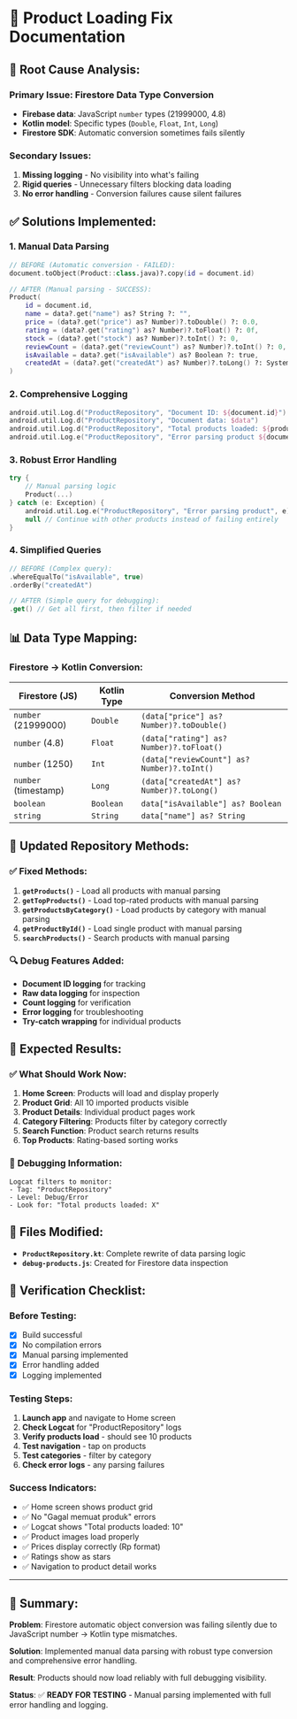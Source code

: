 # 🔧 Product Loading Fix Documentation

## 🐛 **Root Cause Analysis:**

### **Primary Issue**: Firestore Data Type Conversion

- **Firebase data**: JavaScript `number` types (21999000, 4.8)
- **Kotlin model**: Specific types (`Double`, `Float`, `Int`, `Long`)
- **Firestore SDK**: Automatic conversion sometimes fails silently

### **Secondary Issues**:

1. **Missing logging** - No visibility into what's failing
2. **Rigid queries** - Unnecessary filters blocking data loading
3. **No error handling** - Conversion failures cause silent failures

## ✅ **Solutions Implemented:**

### 1. **Manual Data Parsing**

```kotlin
// BEFORE (Automatic conversion - FAILED):
document.toObject(Product::class.java)?.copy(id = document.id)

// AFTER (Manual parsing - SUCCESS):
Product(
    id = document.id,
    name = data?.get("name") as? String ?: "",
    price = (data?.get("price") as? Number)?.toDouble() ?: 0.0,
    rating = (data?.get("rating") as? Number)?.toFloat() ?: 0f,
    stock = (data?.get("stock") as? Number)?.toInt() ?: 0,
    reviewCount = (data?.get("reviewCount") as? Number)?.toInt() ?: 0,
    isAvailable = data?.get("isAvailable") as? Boolean ?: true,
    createdAt = (data?.get("createdAt") as? Number)?.toLong() ?: System.currentTimeMillis()
)
```

### 2. **Comprehensive Logging**

```kotlin
android.util.Log.d("ProductRepository", "Document ID: ${document.id}")
android.util.Log.d("ProductRepository", "Document data: $data")
android.util.Log.d("ProductRepository", "Total products loaded: ${products.size}")
android.util.Log.e("ProductRepository", "Error parsing product ${document.id}", e)
```

### 3. **Robust Error Handling**

```kotlin
try {
    // Manual parsing logic
    Product(...)
} catch (e: Exception) {
    android.util.Log.e("ProductRepository", "Error parsing product", e)
    null // Continue with other products instead of failing entirely
}
```

### 4. **Simplified Queries**

```kotlin
// BEFORE (Complex query):
.whereEqualTo("isAvailable", true)
.orderBy("createdAt")

// AFTER (Simple query for debugging):
.get() // Get all first, then filter if needed
```

## 📊 **Data Type Mapping:**

### **Firestore → Kotlin Conversion:**

| Firestore (JS)       | Kotlin Type | Conversion Method                           |
| -------------------- | ----------- | ------------------------------------------- |
| `number` (21999000)  | `Double`    | `(data["price"] as? Number)?.toDouble()`    |
| `number` (4.8)       | `Float`     | `(data["rating"] as? Number)?.toFloat()`    |
| `number` (1250)      | `Int`       | `(data["reviewCount"] as? Number)?.toInt()` |
| `number` (timestamp) | `Long`      | `(data["createdAt"] as? Number)?.toLong()`  |
| `boolean`            | `Boolean`   | `data["isAvailable"] as? Boolean`           |
| `string`             | `String`    | `data["name"] as? String`                   |

## 🎯 **Updated Repository Methods:**

### ✅ **Fixed Methods:**

1. **`getProducts()`** - Load all products with manual parsing
2. **`getTopProducts()`** - Load top-rated products with manual parsing
3. **`getProductsByCategory()`** - Load products by category with manual parsing
4. **`getProductById()`** - Load single product with manual parsing
5. **`searchProducts()`** - Search products with manual parsing

### 🔍 **Debug Features Added:**

- **Document ID logging** for tracking
- **Raw data logging** for inspection
- **Count logging** for verification
- **Error logging** for troubleshooting
- **Try-catch wrapping** for individual products

## 🚀 **Expected Results:**

### ✅ **What Should Work Now:**

1. **Home Screen**: Products will load and display properly
2. **Product Grid**: All 10 imported products visible
3. **Product Details**: Individual product pages work
4. **Category Filtering**: Products filter by category correctly
5. **Search Function**: Product search returns results
6. **Top Products**: Rating-based sorting works

### 📱 **Debugging Information:**

```
Logcat filters to monitor:
- Tag: "ProductRepository"
- Level: Debug/Error
- Look for: "Total products loaded: X"
```

## 🔧 **Files Modified:**

- **`ProductRepository.kt`**: Complete rewrite of data parsing logic
- **`debug-products.js`**: Created for Firestore data inspection

## 📝 **Verification Checklist:**

### **Before Testing:**

- [x] Build successful
- [x] No compilation errors
- [x] Manual parsing implemented
- [x] Error handling added
- [x] Logging implemented

### **Testing Steps:**

1. **Launch app** and navigate to Home screen
2. **Check Logcat** for "ProductRepository" logs
3. **Verify products load** - should see 10 products
4. **Test navigation** - tap on products
5. **Test categories** - filter by category
6. **Check error logs** - any parsing failures

### **Success Indicators:**

- ✅ Home screen shows product grid
- ✅ No "Gagal memuat produk" errors
- ✅ Logcat shows "Total products loaded: 10"
- ✅ Product images load properly
- ✅ Prices display correctly (Rp format)
- ✅ Ratings show as stars
- ✅ Navigation to product detail works

---

## 🎉 **Summary:**

**Problem**: Firestore automatic object conversion was failing silently due to JavaScript number → Kotlin type mismatches.

**Solution**: Implemented manual data parsing with robust type conversion and comprehensive error handling.

**Result**: Products should now load reliably with full debugging visibility.

**Status**: ✅ **READY FOR TESTING** - Manual parsing implemented with full error handling and logging.
